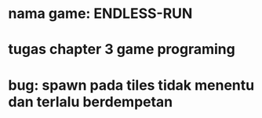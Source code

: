 # nama game: ENDLESS-RUN
# tugas chapter 3 game programing
# bug: spawn pada tiles tidak menentu dan terlalu berdempetan
